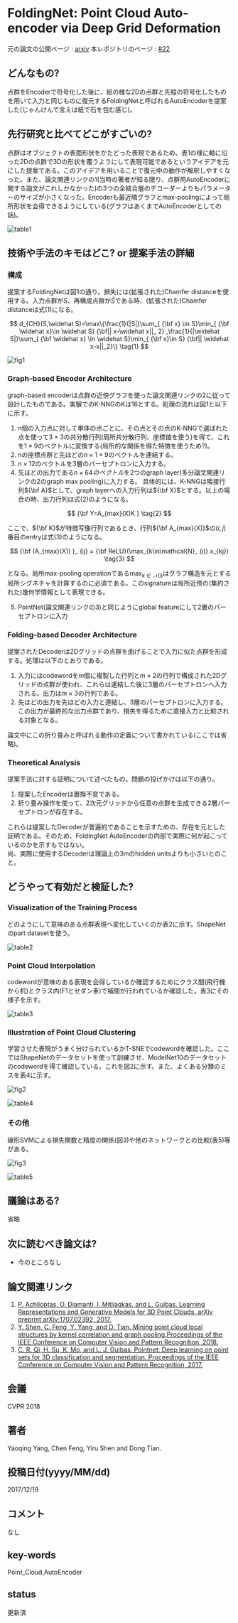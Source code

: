 # FoldingNet: Point Cloud Auto-encoder via Deep Grid Deformation

元の論文の公開ページ : [arxiv](https://arxiv.org/abs/1712.07262)
本レポジトリのページ : [#22](https://github.com/Obarads/obarads.github.io/issues/22)

## どんなもの?
点群をEncoderで符号化した後に、紙の様な2Dの点群と先程の符号化したものを用いて入力と同じものに復元するFoldingNetと呼ばれるAutoEncoderを提案した(じゃんけんで言えは紙で石を包む感じ)。

## 先行研究と比べてどこがすごいの?
点群はオブジェクトの表面形状をかたどった表現であるため、表1の様に軸に沿った2Dの点群で3Dの形状を覆うようにして表現可能であるというアイデアを元にした提案である。このアイデアを用いることで復元中の動作が解釈しやすくなった。また、論文関連リンクの1(当時の著者が知る限り、点群用AutoEncoderに関する論文がこれしかなかった)の3つの全結合層のデコーダーよりもパラメーターのサイズが小さくなった。Encoderも最近隣グラフとmax-poolingによって局所形状を会得できるようにしている(グラフはあくまでAutoEncoderとしての話)。

![table1](img/FPCAvDGD/table1.png)

## 技術や手法のキモはどこ? or 提案手法の詳細
### 構成
提案するFoldingNetは図1の通り。損失には(拡張された)Chamfer distanceを使用する。入力点群が$S$、再構成点群が$\widehat{S}$である時、(拡張された)Chamfer distanceは式(1)になる。

$$
d_{CH}(S,\widehat S)=\max\{\frac{1}{|S|}\sum_{ {\bf x} 
\in S}\min_{ {\bf \widehat x}\in \widehat S} {\bf|| x-\widehat x||_ 2} 
,\frac{1}{|\widehat S|}\sum_{ {\bf \widehat x} 
\in \widehat S}\min_{ {\bf x}\in S} {\bf|| \widehat x-x||_2}\} \tag{1}
$$

![fig1](img/FPCAvDGD/fig1.png)

### Graph-based Encoder Architecture
graph-based encoderは点群の近傍グラフを使った論文関連リンクの2に従って設計したものである。実験でのK-NNGのKは16とする。処理の流れは図1と以下に示す。
1. n個の入力点に対して単体の点ごとに、その点とその点のK-NNGで選ばれた点を使って$3\times 3$の共分散行列(局所共分散行列、座標値を使う)を得て、これを$1 \times 9$のベクトルに変換する(局所的な関係を得た特徴を使うため?)。
2. nの座標点群と先ほどの$n\times 1 \times 9$のベクトルを連結する。
3. $n\times 12$のベクトルを3層のパーセプトロンに入力する。
4. 先ほどの出力である$n\times 64のベクトル$を2つのgraph layer(多分論文関連リンクの2のgraph max pooling)に入力する。 
  具体的には、K-NNGは隣接行列${\bf A}$として、graph layerへの入力行列は${\bf X}$とする。以上の場合の時、出力行列は式(2)のようになる。

  $$
  {\bf Y=A_{max}(X)K } \tag{2}
  $$

  ここで、${\bf K}$が特徴写像行列であるとき、行列${\bf A_{max}(X)}$の$(i,j)$番目のentryは式(3)のようになる。

  $$
  {\bf (A_{max}(X)) }_ {ij} = {\bf ReLU}(\max_{k\in\mathcal{N}_ (i)} x_{kj}) \tag{3}
  $$

  となる。局所max-pooling operationである$\max_{k\in\mathcal{N}(i)}$はグラフ構造を元とする局所シグネチャを計算するのに必須である。このsignatureは局所近傍の(集約された)幾何学情報として表現できる。

5. PointNet(論文関連リンクの3)と同じようにglobal featureにして2層のパーセプトロンに入力

### Folding-based Decoder Architecture
提案されたDecoderは2Dグリッドの点群を曲げることで入力に似た点群を形成する。処理は以下のとおりである。
1. 入力にはcodewordを$m$個に複製した行列と$m\times 2$の行列で構成された2Dグリッドの点群が使われ、これらは連結した後に3層のパーセプトロンへ入力される。出力は$m\times 3$の行列である。
2. 先ほどの出力を先ほどの入力と連結し、3層のパーセプトロンに入力する。この出力が最終的な出力点群であり、損失を得るために直接入力と比較される対象となる。

論文中にこの折り畳みと呼ばれる動作の定義について書かれている(ここでは省略)。

### Theoretical Analysis
提案手法に対する証明について述べたもの。問題の投げかけは以下の通り。
1. 提案したEncoderは置換不変である。
2. 折り畳み操作を使って、2次元グリッドから任意の点群を生成できる2層パーセプトロンが存在する。

これらは提案したDecoderが普遍的であることを示すための、存在を元とした証明である。そのため、FoldingNet AutoEncoderの内部で実際に何が起こっているのかを示すもではない。   
尚、実際に使用するDecoderは理論上の3mのhidden unitsよりも小さいとのこと。

## どうやって有効だと検証した?
### Visualization of the Training Process
どのようにして意味のある点群表現へ変化していくのか表2に示す。ShapeNetのpart datasetを使う。

![table2](img/FPCAvDGD/table2.png)

### Point Cloud Interpolation
codewordが意味のある表現を会得しているか確認するためにクラス間(飛行機から机)とクラス内(F1とセダン車)で補間が行われているか確認した。表3にその様子を示す。

![table3](img/FPCAvDGD/table3.png)

### Illustration of Point Cloud Clustering
学習させた表現がうまく分けられているかT-SNEでcodewordを確認した。ここではShapeNetのデータセットを使って訓練させ、ModelNet10のデータセットのcodewordを得て確認している。これを図2に示す。また、よくある分類のミスを表4に示す。

![fig2](img/FPCAvDGD/fig2.png)

![table4](img/FPCAvDGD/table4.png)

### その他
線形SVMによる損失関数と精度の関係(図3)や他のネットワークとの比較(表5)等がある。

![fig3](img/FPCAvDGD/fig3.png)

![table5](img/FPCAvDGD/table5.png)

## 議論はある?
省略

## 次に読むべき論文は?
- 今のところなし

## 論文関連リンク
1. [P. Achlioptas, O. Diamanti, I. Mitliagkas, and L. Guibas. Learning Representations and Generative Models for 3D Point Clouds. arXiv preprint arXiv:1707.02392, 2017.](https://arxiv.org/abs/1707.02392)
2. [Y. Shen, C. Feng, Y. Yang, and D. Tian. Mining point cloud local structures by kernel correlation and graph pooling.Proceedings of the IEEE Conference on Computer Vision and Pattern Recognition, 2018.](https://www.merl.com/publications/docs/TR2018-041.pdf)
3. [C. R. Qi, H. Su, K. Mo, and L. J. Guibas. Pointnet: Deep learning on point sets for 3D classification and segmentation. Proceedings of the IEEE Conference on Computer Vision and Pattern Recognition, 2017.](https://arxiv.org/abs/1612.00593)

## 会議
CVPR 2018

## 著者
Yaoqing Yang, Chen Feng, Yiru Shen and Dong Tian.

## 投稿日付(yyyy/MM/dd)
2017/12/19

## コメント
なし

## key-words
Point_Cloud,AutoEncoder

## status
更新済